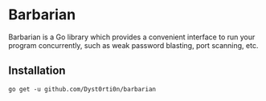 # Barbarian

Barbarian is a Go library which provides a convenient interface to run your program concurrently,
such as weak password blasting, port scanning, etc.

## Installation

`go get -u github.com/Dyst0rti0n/barbarian`
